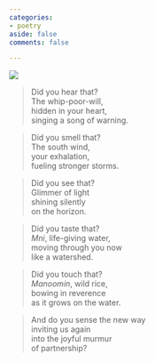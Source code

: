 ```yaml
---
categories:
- poetry
aside: false
comments: false

---
```

![](https://commoncause.s3.us-east-2.amazonaws.com/media/09599331-commoncause.jpg)

> Did you hear that?  
> The whip-poor-will,  
> hidden in your heart,  
> singing a song of warning.

> Did you smell that?  
> The south wind,  
> your exhalation,  
> fueling stronger storms.

> Did you see that?  
> Glimmer of light  
> shining silently  
> on the horizon.

> Did you taste that?  
> _Mni_, life-giving water,  
> moving through you now  
> like a watershed.

> Did you touch that?  
> _Manoomin_, wild rice,  
> bowing in reverence  
> as it grows on the water.

> And do you sense the new way  
> inviting us again  
> into the joyful murmur  
> of partnership?